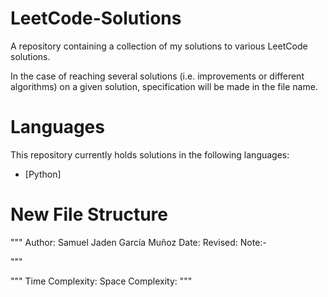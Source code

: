 # LeetCode-Solutions
A repository containing a collection of my solutions to various LeetCode solutions.

In the case of reaching several solutions (i.e. improvements or different algorithms) on a given solution, specification will be made in the file name.

# Languages
This repository currently holds solutions in the following languages:
- [Python]

# New File Structure
"""
Author: Samuel Jaden García Muñoz
Date: 
Revised: 
Note:-

"""



"""
Time Complexity:
Space Complexity:
"""